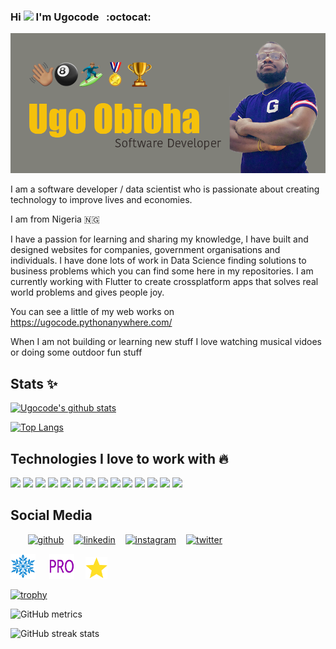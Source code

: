 ### Hi  <img src="https://raw.githubusercontent.com/MartinHeinz/MartinHeinz/master/wave.gif" width="30px"> I'm Ugocode &nbsp; :octocat: 

![Header](ugo-banner.png)



I am a software developer / data scientist who is passionate about creating technology to improve lives and economies. 

I am from Nigeria 🇳🇬 

I have a passion for learning and sharing my knowledge, I have built and designed websites for companies, government organisations and individuals. I have done lots of work in Data Science finding solutions to business problems which you can find some here in my repositories. I am currently working with Flutter  to create crossplatform apps that solves real world problems and gives people joy. 

You can see a little of my web works on https://ugocode.pythonanywhere.com/

When I am not building or learning new stuff I love watching musical vidoes or doing some outdoor fun stuff

##            Stats ✨  

[![Ugocode's github stats](https://github-readme-stats.vercel.app/api?username=Ugocode&hide=prs&count_private=true&show_icons=true&theme=dracula&include_all_commits=true)](https://github.com/ugocode/github-readme-stats)

[![Top Langs](https://github-readme-stats.vercel.app/api/top-langs/?username=Ugocode&layout=compact)](https://github.com/Ugocode/github-readme-stats)


## Technologies I love to work with 🔥

![](https://img.shields.io/badge/OS-Linux-informational?style=plastic&logo=Linux&logoColor=white&color=important) ![](https://img.shields.io/badge/OS-MacOS-informational?style=plastic&logo=apple&logoColor=white&color=purple) ![](https://img.shields.io/badge/Code-Python-informational?style=plastic&logo=Python&logoColor=white&color=yellow) ![](https://img.shields.io/badge/Code-Dart-informational?style=plastic&logo=Dart&logoColor=white&color=9cf) ![](https://img.shields.io/badge/Code-Flutter-informational?style=plastic&logo=Flutter&logoColor=white&color=informational) ![](https://img.shields.io/badge/Editor-Intellij_IDEA-informational?style=plastic&logo=Intellij-Idea&logoColor=white&color=success) ![](https://img.shields.io/badge/Editor-VS_Code-informational?style=plastic&logo=visual-studio-code&logoColor=white&color=blue) ![](https://img.shields.io/badge/Cloud-Firebase-informational?style=plastic&logo=Firebase&logoColor=white&color=orange) ![](https://img.shields.io/badge/FrameWrok-Django-informational?style=plastic&logo=Django&logoColor=white&color=yellow)  ![](https://img.shields.io/badge/Tools-PostgreSQL-informational?style=plastic&logo=PostgreSQL&logoColor=white&color=green)  ![](https://img.shields.io/badge/Notebook-Jupyter_Notebook-informational?style=plastic&logo=Jupyter-notebook&logoColor=white&color=yellow)   ![](https://img.shields.io/badge/Web-HTML5-informational?style=plastic&logo=HTML5&logoColor=white&color=red)   ![](https://img.shields.io/badge/Mobile-Android_Studio-informational?style=plastic&logo=Android-Studio&logoColor=white&color=green)  ![](https://img.shields.io/badge/Mobile-Iphone-informational?style=plastic&logo=apple&logoColor=white&color=red)  



## Social Media

&nbsp;&nbsp;&nbsp;&nbsp;&nbsp;&nbsp; [<img src='https://cdn.jsdelivr.net/npm/simple-icons@3.0.1/icons/github.svg' alt='github' height='40'>](https://github.com/Ugocode)  &nbsp;&nbsp;  [<img src='https://cdn.jsdelivr.net/npm/simple-icons@3.0.1/icons/linkedin.svg' alt='linkedin' height='40'>](https://www.linkedin.com/in/ugochukwu-obioha/)   &nbsp;&nbsp;  [<img src='https://cdn.jsdelivr.net/npm/simple-icons@3.0.1/icons/instagram.svg' alt='instagram' height='40'>](https://www.instagram.com/ugocode/) &nbsp;&nbsp;    [<img src='https://cdn.jsdelivr.net/npm/simple-icons@3.0.1/icons/twitter.svg' alt='twitter' height='40'>](https://twitter.com/ugo_starboy) 



<a href='https://archiveprogram.github.com/'><img src='https://raw.githubusercontent.com/acervenky/animated-github-badges/master/assets/acbadge.gif' width='40' height='40'></a>   <a href='https://github.com/pricing'><img src='https://raw.githubusercontent.com/acervenky/animated-github-badges/master/assets/pro.gif' width='40' height='40'></a>   <a href='https://stars.github.com/'><img src='https://raw.githubusercontent.com/acervenky/animated-github-badges/master/assets/starbadge.gif' width='35' height='35'></a> 



[![trophy](https://github-profile-trophy.vercel.app/?username=Ugocode)](https://github.com/ugocode/github-profile-trophy)



![GitHub metrics](https://metrics.lecoq.io/Ugocode) 



![GitHub streak stats](https://github-readme-streak-stats.herokuapp.com/?user=Ugocode)  














<!--
**Ugocode/Ugocode** is a ✨ _special_ ✨ repository because its `README.md` (this file) appears on your GitHub profile.

Here are some ideas to get you started:

All inbuilt themes :-
dark, radical, merko, gruvbox, tokyonight, onedark, cobalt, synthwave, highcontrast, dracula

[![Top Langs](https://github-readme-stats.vercel.app/api/top-langs/?username=anuraghazra)](https://github.com/anuraghazra/github-readme-stats)


to arrange repo card:

<a href="https://github.com/anuraghazra/github-readme-stats">
  <img align="center" src="https://github-readme-stats.vercel.app/api/pin/?username=anuraghazra&repo=github-readme-stats" />
</a>
<a href="https://github.com/anuraghazra/convoychat">
  <img align="center" src="https://github-readme-stats.vercel.app/api/pin/?username=anuraghazra&repo=convoychat" />
</a>

//
![](https://img.shields.io/badge/<WORD_ON_LEFT>-<WORD_ON_RIGHT>-informational?style=flat&logo=data:image/svg%2bxml;base64,<BASE64_DATA>)


(![github](/images/icon.png))



- 🔭 I’m currently working on ...
- 🌱 I’m currently learning ...
- 👯 I’m looking to collaborate on ...
- 🤔 I’m looking for help with ...
- 💬 Ask me about ...
- 📫 How to reach me: ...
- 😄 Pronouns: ...
- ⚡ Fun fact: ...
-->
